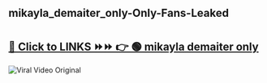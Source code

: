 
 ## mikayla_demaiter_only-Only-Fans-Leaked

# <h2><a href="https://clipsfans.com/mikayla_demaiter_only&ref=git">🔗 Click to LINKS ⏩⏩ 👉 🟢 mikayla demaiter only </a></h2>

<a href="https://clipsfans.com/mikayla_demaiter_only&ref=git" rel="nofollow" data-target="animated-image.originalLink"><img src="https://i.ibb.co.com/xMMVF88/686577567.gif" alt="Viral Video Original" style="max-width: 100%; display: inline-block;" data-target="animated-image.originalImage"></a>

